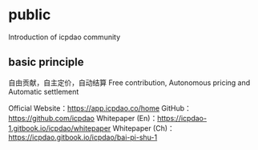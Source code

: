 # public
Introduction of icpdao community
## basic principle
自由贡献，自主定价，自动结算
Free contribution, Autonomous pricing and Automatic settlement 

Official Website：https://app.icpdao.co/home
GitHub：https://github.com/icpdao
Whitepaper (En)：https://icpdao-1.gitbook.io/icpdao/whitepaper
Whitepaper (Ch)：https://icpdao.gitbook.io/icpdao/bai-pi-shu-1
